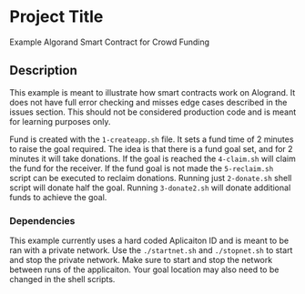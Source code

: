 # Project Title

Example Algorand Smart Contract for Crowd Funding

## Description
This example is meant to illustrate how smart contracts work on Alogrand. It does not have full error checking and misses edge cases described in the issues section. This should not be considered production code and is meant for learning purposes only.

Fund is created with the `1-createapp.sh` file. It sets a fund time of 2 minutes to raise the goal required.
The idea is that there is a fund goal set, and for 2 minutes it will take donations. If the goal is reached the `4-claim.sh` will claim the fund for the receiver. If the fund goal is not made the `5-reclaim.sh` script can be executed to reclaim donations. Running just `2-donate.sh` shell script will donate half the goal. Running `3-donate2.sh` will donate additional funds to achieve the goal.


### Dependencies
This example currently uses a hard coded Aplicaiton ID and is meant to be ran with a private network. Use the `./startnet.sh` and `./stopnet.sh` to start and stop the private network. Make sure to start and stop the network between runs of the applicaiton. Your goal location may also need to be changed in the shell scripts.
